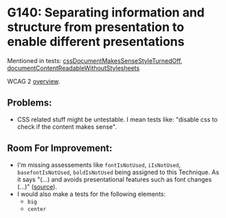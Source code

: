 
# G140: Separating information and structure from presentation to enable different presentations

Mentioned in tests: [cssDocumentMakesSenseStyleTurnedOff](https://github.com/quailjs/quail/blob/2.2.15/src/js/custom/cssDocumentMakesSenseStyleTurnedOff.js), [documentContentReadableWithoutStylesheets](https://github.com/quailjs/quail/blob/2.2.15/src/js/custom/documentContentReadableWithoutStylesheets.js)

WCAG 2 [overview](http://www.w3.org/TR/2015/NOTE-WCAG20-TECHS-20150226/G140).

## Problems:

* CSS related stuff might be untestable. I mean tests like: &quot;disable css to check if the content makes sense&quot;.

## Room For Improvement:

* I'm missing assessements like `fontIsNotUsed`, `iIsNotUsed`, `basefontIsNotUsed`, `boldIsNotUsed` being assigned to this Technique. As it says &quot;(...) and avoids presentational features such as font changes (...)&quot; ([source](http://www.w3.org/TR/2015/NOTE-WCAG20-TECHS-20150226/G140)).
* I would also make a tests for the following elements:
	* `big`
	* `center`
